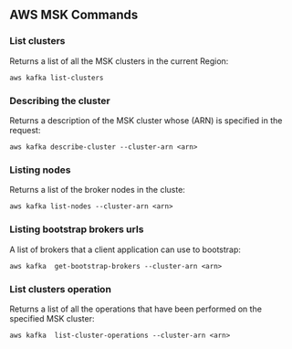 ## AWS MSK Commands

### List clusters

Returns a list of all the MSK clusters in the current Region:

```
aws kafka list-clusters
```

### Describing the cluster

Returns a description of the MSK cluster whose (ARN) is specified in the request:

```
aws kafka describe-cluster --cluster-arn <arn>
```

### Listing nodes

Returns a list of the broker nodes in the cluste:

```
aws kafka list-nodes --cluster-arn <arn>
```

### Listing bootstrap brokers urls

A list of brokers that a client application can use to bootstrap:

```
aws kafka  get-bootstrap-brokers --cluster-arn <arn>
```

### List clusters operation

Returns a list of all the operations that have been performed on the specified MSK cluster:

```
aws kafka  list-cluster-operations --cluster-arn <arn>
```
